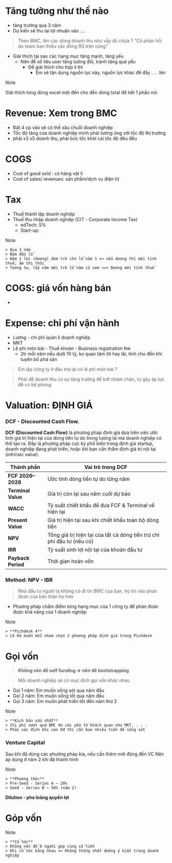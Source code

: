 # Tăng tưởng như thế nào 
- tăng trường qua 3 năm
- Dự kiến sẽ thu lại lợi nhuận vào ....
> Theo BMC, lên các dòng doanh thu như vầy đủ chưa ?
> "Cô phản hồi do team bạn thiếu các dòng RS trên cùng"
- Giải thích tại sao các hạng mục tăng mạnh, tăng yếu
	- Nên để số liệu user tăng tương đối, tránh tăng quá yếu
		- Để giải thích cho hợp lí thì 
			- Em sẽ tận dụng nguồn lục này, nguồn lực khác để đẩy . . . lên
> [!NOTE]
  Giải thích từng dòng excel một đến cho đến dòng total để hết 1 phần nói
# Revenue: Xem trong BMC
- Đặt 4 cp vào sẽ có thể xâu chuỗi doanh nghiệp
- Tốc độ tăng của doanh nghiệp mình phải tương ứng với tốc độ thị trường
- phải x3 x5 doanh thu, phải bức tốc khỏi cái tốc độ đều đều
# COGS
- Cost of good sold : có hàng vật lí
- Cost of sales/ revenues: sản phẩm/dịch vụ điện tử 
# Tax
- Thuế thành lập doanh nghiệp 
- Thuế thu nhập doanh nghiệp (CIT - Corporate Income Tax)
	- edTech: 5%
	- Start-up:
> [!NOTE]
    > Qua 3 năm
    > Năm đầu lỗ
    > Năm 2 lời (dương) đem trừ cho lỗ năm 1 => nếu dương thì mới tính thuế, âm thì thôi
    > Tương tự, lấy năm mới trừ lỗ năm cũ xem <=> Dương mới tính thuế
# COGS: giá vốn hàng bán
- 
# Expense: chi phí vận hành
- Lương - chi phí quản lí doanh nghiệp
- MKT
- Lệ phí môn bài - Thuế khoán - Business registration fee
	- 2tr mỗi năm nếu dưới 10 tỷ, ko quan tâm lời hay lãi, tính cho đến khi tuyên bố phá sản
> Em lập công ty ở đâu mà lại có lệ phí môn bài ?

> Phải để doanh thu có sự tăng trưởng để bớt nhàm chán, tự gây áp lực để có bệ phóng

# Valuation: ĐỊNH GIÁ
### DCF - Discounted Cash Flow.
**DCF (Discounted Cash Flow)** là phương pháp định giá dựa trên việc ước tính giá trị hiện tại của dòng tiền tự do trong tương lai mà doanh nghiệp có thể tạo ra. Đây là phương pháp cực kỳ phổ biến trong định giá startup, doanh nghiệp đang phát triển, hoặc khi bạn cần thẩm định giá trị nội tại (intrinsic value).

| Thành phần         | Vai trò trong DCF                                                      |
| ------------------ | ---------------------------------------------------------------------- |
| **FCF 2026–2028**  | Ước tính dòng tiền tự do từng năm                                      |
| **Terminal Value** | Giá trị còn lại sau năm cuối dự báo                                    |
| **WACC**           | Tỷ suất chiết khấu để đưa FCF & Terminal về hiện tại                   |
| **Present Value**  | Giá trị hiện tại sau khi chiết khấu toàn bộ dòng tiền                  |
| **NPV**            | Tổng giá trị hiện tại của tất cả dòng tiền trừ chi phí đầu tư (nếu có) |
| **IRR**            | Tỷ suất sinh lợi nội tại của khoản đầu tư                              |
| **Payback Period** | Thời gian hoàn vốn                                                     |
### Method: NPV - IBR
> Nhà đầu tư người ta không có đi tin BMC của bạn, họ tin vào phán đoán của bản thân họ hơn
- Phương pháp chấm điểm từng hạng mục của 1 công ty để phán đoán được khả năng của 1 doanh nghiệp
> [!NOTE]
    > **Pichdesk 4**
    > Cô Hà muốn mỗi nhóm chọn 2 phương pháp định giá trong Pichdesk 
# Gọi vốn
> **Không nên để self funding => nên để bootstrapping** 

> Mỗi doanh nghiệp sẽ có mục địch gọi vốn khác nhau
- Gọi 1 năm: Em muốn sống sót qua năm đầu
- Gọi 2 năm: Em muốn sống tốt qua năm đầu
- Gọi 3 năm: Em muốn phát triển tốt đến năm thứ 2

> [!NOTE] 
    > **Kịch bản xấu nhất**
    > Chi phí vượt quá BMC do các yếu tố khách quan như MKT, . . .
    > Phải xác định khi còn 0đ thì cần bao nhiêu tiền đề sống sót

### Venture Capital
Sau khi đã dùng các phương pháp kia, nếu cần thêm mới động đến VC
Nên áp dụng ở năm 2 khi đã thành hình
> [!NOTE] 
    > **Phương thức**
    > Pre-Seed - Series A ~ 20%
    > Seed - Series B ~ 50% (năm 2)

**Dilution - pha loãng quyền lợi**

# Góp vốn
> [!NOTE] 
    > **Cổ tức**
    > Không nên để 6 người góp cùng số tiền
    > Khi cổ tức bằng nhau => Không thống nhất đường ý kiến trong doanh nghiệp 
